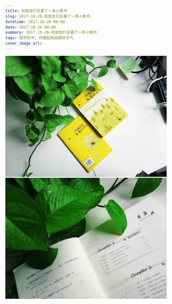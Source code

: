 ```yaml
---
title: 和朋友们合著了一本小黄书
slug: 2017-10-26-和朋友们合著了一本小黄书
datetime: 2017-10-26 00:00
date: 2017-10-26 00:00
summary: 2017-10-26-和朋友们合著了一本小黄书
tags: 我写的书, 你暖起来就像好天气
cover_image_url: 
---
```

![38768-bn54j2r3akf.png](../assets/2019/09/914303342.png)
![32911-exjn3ew6u3k.png](../assets/2019/09/2829120059.png)